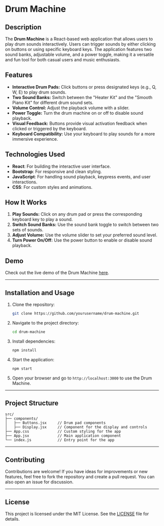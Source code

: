 # Drum Machine

## Description

The **Drum Machine** is a React-based web application that allows users to play drum sounds interactively. Users can trigger sounds by either clicking on buttons or using specific keyboard keys. The application features two sound banks, adjustable volume, and a power toggle, making it a versatile and fun tool for both casual users and music enthusiasts.

## Features

- **Interactive Drum Pads:** Click buttons or press designated keys (e.g., Q, W, E) to play drum sounds.
- **Two Sound Banks:** Switch between the "Heater Kit" and the "Smooth Piano Kit" for different drum sound sets.
- **Volume Control:** Adjust the playback volume with a slider.
- **Power Toggle:** Turn the drum machine on or off to disable sound playback.
- **Visual Feedback:** Buttons provide visual activation feedback when clicked or triggered by the keyboard.
- **Keyboard Compatibility:** Use your keyboard to play sounds for a more immersive experience.

## Technologies Used

- **React**: For building the interactive user interface.
- **Bootstrap**: For responsive and clean styling.
- **JavaScript**: For handling sound playback, keypress events, and user interactions.
- **CSS**: For custom styles and animations.

## How It Works

1. **Play Sounds:** Click on any drum pad or press the corresponding keyboard key to play a sound.
2. **Switch Sound Banks:** Use the sound bank toggle to switch between two sets of sounds.
3. **Adjust Volume:** Use the volume slider to set your preferred sound level.
4. **Turn Power On/Off:** Use the power button to enable or disable sound playback.

## Demo

Check out the live demo of the Drum Machine [here](INSERT_GITHUB_PAGES_LINK).

---

## Installation and Usage

1. Clone the repository:
   ```bash
   git clone https://github.com/yourusername/drum-machine.git
   ```
2. Navigate to the project directory:
   ```bash
   cd drum-machine
   ```
3. Install dependencies:
   ```bash
   npm install
   ```
4. Start the application:
   ```bash
   npm start
   ```
5. Open your browser and go to `http://localhost:3000` to use the Drum Machine.

---

## Project Structure

```
src/
├── components/
│   ├── Buttons.jsx     // Drum pad components
│   ├── Display.jsx     // Component for the display and controls
├── App.css             // Custom styling for the app
├── App.jsx             // Main application component
└── index.js            // Entry point for the app
```

---

## Contributing

Contributions are welcome! If you have ideas for improvements or new features, feel free to fork the repository and create a pull request. You can also open an issue for discussion.

---

## License

This project is licensed under the MIT License. See the [LICENSE](LICENSE) file for details.

